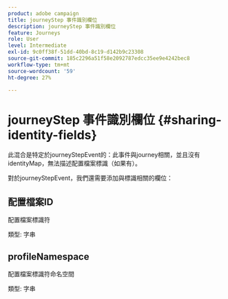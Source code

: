 ```yaml
---
product: adobe campaign
title: journeyStep 事件識別欄位
description: journeyStep 事件識別欄位
feature: Journeys
role: User
level: Intermediate
exl-id: 9c0ff38f-51dd-40bd-8c19-d142b9c23308
source-git-commit: 185c2296a51f58e2092787edcc35ee9e4242bec8
workflow-type: tm+mt
source-wordcount: '59'
ht-degree: 27%

---
```


# journeyStep 事件識別欄位 {#sharing-identity-fields}

此混合是特定於journeyStepEvent的：此事件與journey相關，並且沒有identityMap，無法描述配置檔案標識（如果有）。

對於journeyStepEvent，我們還需要添加與標識相關的欄位：

## 配置檔案ID

配置檔案標識符

類型: 字串

## profileNamespace

配置檔案標識符命名空間

類型: 字串
